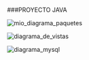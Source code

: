 ###PROYECTO JAVA


![mio_diagrama_paquetes](https://github.com/lysusco/proyectoJava/assets/127136702/6f747a98-3758-4f44-98a5-ebd457c77a9e)


![diagrama_de_vistas](https://github.com/lysusco/proyectoJava/assets/127136702/d48d4d79-2938-4963-bfc7-dffb185900af)


![diagrama_mysql](https://github.com/lysusco/proyectoJava/assets/127136702/26304fef-18ca-42d2-bbc9-dcc6402dbfef)
